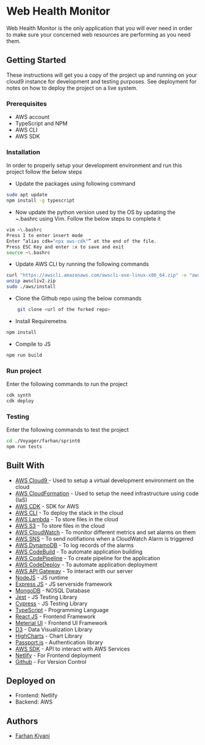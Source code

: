 # Web Health Monitor

Web Health Monitor is the only application that you will ever need in order to make sure your concerned web resources are performing as you need them.

## Getting Started

These instructions will get you a copy of the project up and running on your cloud9 instance for development and testing
purposes. See deployment for notes on how to deploy the project on a live system.

### Prerequisites

* AWS account
* TypeScript and NPM
* AWS CLI
* AWS SDK

### Installation

In order to properly setup your development environment and run this project follow the below steps

* Update the packages using following command
```bash
sudo apt update
npm install -g typescript
```
* Now update the python version used by the OS by updating the ~\.bashrc using Vim. Follow the below steps to complete it
```bash
vim ~\.bashrc
Press I to enter insert mode
Enter “alias cdk="npx aws-cdk"” at the end of the file.
Press ESC Key and enter :x to save and exit
source ~\.bashrc
```
* Update AWS CLI by running the following commands
```bash
curl "https://awscli.amazonaws.com/awscli-exe-linux-x86_64.zip" -o "awscliv2.zip"
unzip awscliv2.zip
sudo ./aws/install
```
* Clone the Github repo using the below commands
```bash
	git clone <url of the forked repo>
```
* Install Requiremetns
```bash
npm install
```
* Compile to JS
```bash
npm run build
```

### Run project

Enter the following commands to run the project

```bash
cdk synth
cdk deploy
```

### Testing

Enter the following commands to test the project

```bash
cd ./Voyager/farhan/sprint6
npm run tests
```

## Built With

* [AWS Cloud9 ](https://aws.amazon.com/cloud9/) - Used to setup a virtual development environment on the cloud
* [AWS CloudFormation](https://aws.amazon.com/cloudformation/) - Used to setup the need infrastructure using code (IaS)
* [AWS CDK](https://docs.aws.amazon.com/cdk/v2/guide/home.html) - SDK for AWS
* [AWS CLI](https://aws.amazon.com/cli/) - To deploy the stack in the cloud
* [AWS Lambda](https://aws.amazon.com/lambda/) - To store files in the cloud
* [AWS S3](https://aws.amazon.com/s3/) - To store files in the cloud
* [AWS CloudWatch](https://aws.amazon.com/cloudwatch/) - To monitor different metrics and set alarms on them
* [AWS SNS](https://aws.amazon.com/sns/) - To send notifiations when a CloudWatch Alarm is triggered
* [AWS DynamoDB](https://aws.amazon.com/dynamodb/) - To log records of the alarms
* [AWS CodeBuild](https://aws.amazon.com/codebuild/) - To automate application building
* [AWS CodePipeline](https://aws.amazon.com/codepipeline/) - To create pipeline for the application
* [AWS CodeDeploy](https://aws.amazon.com/codedeploy/) - To automate application deployment
* [AWS API Gateway](https://aws.amazon.com/api-gateway/) - To interact with our server
* [NodeJS](https://nodejs.org/en/) - JS runtime
* [Express JS](https://expressjs.com/) - JS serverside framework
* [MongoDB](https://www.mongodb.com/) - NOSQL Database
* [Jest](https://jestjs.io/) - JS Testing Library
* [Cypress](https://www.cypress.io/) - JS Testing Library
* [TypeScript](https://www.typescriptlang.org/) - Programming Language
* [React JS](https://reactjs.org/) - Frontend Framework
* [Meterial UI](https://mui.com/) - Frontend UI Framework
* [D3](https://d3js.org/) - Data Visualization Library
* [HighCharts](https://www.highcharts.com/) - Chart Library
* [Passport.js](https://www.passportjs.org/) - Authentication library
* [AWS SDK](https://docs.aws.amazon.com/AWSJavaScriptSDK/v3/latest/index.html) - API to interact with AWS Services
* [Netlify](https://www.netlify.com/) - For Frontend deployment
* [Github](https://github.com/) - For Version Control

## Deployed on

* Frontend: Netlify
* Backend: AWS

## Authors

* [Farhan Kiyani](https://github.com/farhan2742)